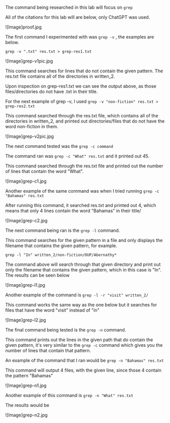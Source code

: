 The command being researched in this lab will focus on ```grep```

All of the citations for this lab will are below, only ChatGPT was used.

![Image]proof.jpg

The first command I experimented with was ```grep -v``` , the examples are below.

```grep -v ".txt" res.txt > grep-res1.txt```

![Image]grep-v1pic.jpg

This command searches for lines that do not contain the given pattern. The res.txt file contains all of the directories in written_2.

Upon inspection on grep-res1.txt we can see the output above, as those files/directories do not have .txt in their title. 

For the next example of grep -v, I used ```grep -v "non-fiction" res.txt > grep-res2.txt```

This command searched through the res.txt file, which contains all of the directories in written_2, and printed out directories/files that do not have the word non-fiction in them.

![Image]grep-v2pic.jpg


The next command tested was the ```grep -c command```

The command ran was ```grep -c "What" res.txt``` and it printed out 45.

This command searched through the res.txt file and printed out the number of lines that contain the word "What".

![Image]grep-c1.jpg

Another example of the same command was when I tried running ```grep -c "Bahamas" res.txt```

After running this command, it searched res.txt and printed out 4, which means that only 4 lines contain the word "Bahamas" in their title/

![Image]grep-c2.jpg

The next command being ran is the ```grep -l``` command.

This command searches for the given pattern in a file and only displays the filename that contains the given pattern, for example.

```grep -l "In" written_2/non-fiction/OUP/Abernathy*```

The command above will search through that given directory and print out only the filename that contains the given pattern, which in this case is "In". The results can be seen below

![Image]grep-l1.jpg

Another example of the command is ```grep -l -r "visit" written_2/```

This command works the same way as the one below but it searches for files that have the word "visit" instead of "in"

![Image]grep-l2.jpg

The final command being tested is the ```grep -n``` command.

This command prints out the lines in the given path that do  contain the given pattern, it's very similar to the ```grep -c``` command which gives you the number of lines that contain that pattern.

An example of the command that I ran would be ```grep -n "Bahamas" res.txt```

This command will output 4 files, with the given line, since those 4 contain the pattern "Bahamas"

![Image]grep-n1.jpg

Another example of this command is ```grep -n "What" res.txt```

The results would be 

![Image]grep-n2.jpg


